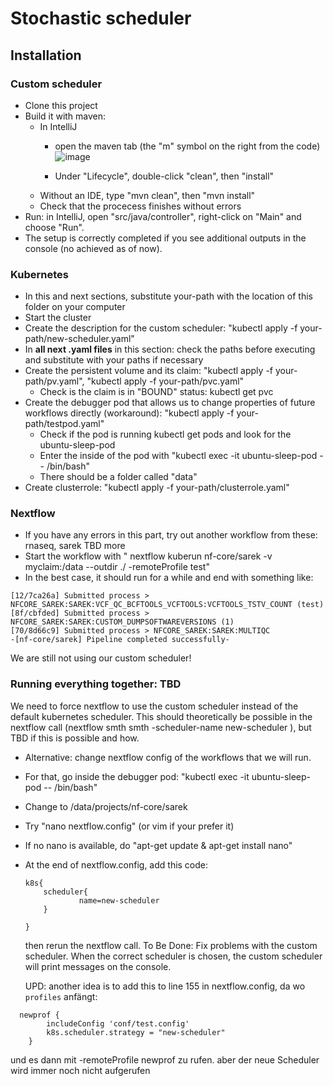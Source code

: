 #  Stochastic scheduler

## Installation
### Custom scheduler
* Clone this project
* Build it with maven:
  * In IntelliJ
    * open the maven tab (the "m" symbol on the right from the code)
  ![image](https://github.com/kulagins/stochastic-scheduler/assets/75316111/5837c4ca-b7ca-4544-8353-87b8386bc743)
 
  
    * Under "Lifecycle", double-click "clean", then "install"
  * Without an IDE, type "mvn clean", then "mvn install"
  * Check that the procecess finishes without errors
* Run: in IntelliJ, open "src/java/controller", right-click on "Main" and choose "Run".
* The setup is correctly completed if you see additional outputs in the console (no achieved as of now).
### Kubernetes
*  In this and next sections, substitute your-path with the location of this folder on your computer
*  Start the cluster
*  Create the description for the custom scheduler: "kubectl apply -f your-path/new-scheduler.yaml"
*  In **all next .yaml files** in this section: check the paths before executing and substitute with your paths if necessary
* Create the persistent volume and its claim: "kubectl apply -f your-path/pv.yaml", "kubectl apply -f your-path/pvc.yaml"
  * Check is the claim is in "BOUND" status: kubectl get pvc
* Create the debugger pod that allows us to change properties of future workflows directly (workaround): "kubectl apply -f your-path/testpod.yaml"
  * Check if the pod is running kubectl get pods and look for the ubuntu-sleep-pod
  * Enter the inside of the pod with "kubectl exec -it ubuntu-sleep-pod -- /bin/bash"
  * There should be a folder called "data"
*  Create clusterrole: "kubectl apply -f your-path/clusterrole.yaml"
### Nextflow
* If you have any errors in this part, try out another workflow from these: rnaseq, sarek TBD more
* Start the workflow with " nextflow kuberun nf-core/sarek -v myclaim:/data --outdir ./ -remoteProfile test"
 *  In the best case, it should run for a while and end with something like:
   ```
[12/7ca26a] Submitted process > NFCORE_SAREK:SAREK:VCF_QC_BCFTOOLS_VCFTOOLS:VCFTOOLS_TSTV_COUNT (test)
[8f/cbfded] Submitted process > NFCORE_SAREK:SAREK:CUSTOM_DUMPSOFTWAREVERSIONS (1)
[70/8d66c9] Submitted process > NFCORE_SAREK:SAREK:MULTIQC
-[nf-core/sarek] Pipeline completed successfully-

 ```
We are still not using our custom scheduler!

 ### Running everything together: TBD
 We need to force nextflow to use the custom scheduler instead of the default kubernetes scheduler.
 This should theoretically be possible in the nextflow call (nextflow smth smth -scheduler-name new-scheduler ), but TBD if this is possible and how.
 * Alternative: change nextflow config of the workflows that we will run.
 * For that, go inside the debugger pod: "kubectl exec -it ubuntu-sleep-pod -- /bin/bash"
  * Change to /data/projects/nf-core/sarek
  * Try "nano nextflow.config" (or vim if your prefer it)
   * If no nano is available, do "apt-get update & apt-get install nano"
  * At the  end of nextflow.config, add this code:
    ```
    k8s{
        scheduler{
                name=new-scheduler
        }

    }
    ```

    then rerun the nextflow call.
    To Be Done: Fix problems with the custom scheduler. When the correct scheduler is chosen, the custom scheduler will print messages on the console.

    UPD: another idea is to add this to line 155 in nextflow.config, da wo `profiles` anfängt:
```
  newprof {
        includeConfig 'conf/test.config'
        k8s.scheduler.strategy = "new-scheduler"
    }

```
und es dann mit -remoteProfile newprof zu rufen. aber der neue Scheduler wird immer noch nicht aufgerufen
